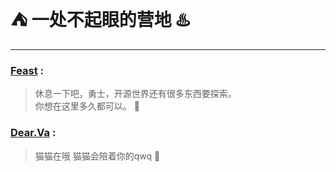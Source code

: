 # :tent: 一处不起眼的营地 :hotsprings:

---
### [Feast](https://github.com/feast107) :

> 休息一下吧，勇士，开源世界还有很多东西要探索。  
> 你想在这里多久都可以。  :small_red_triangle_down:

### [Dear.Va](https://github.com/DearVa) :

> 猫猫在哦
> 猫猫会陪着你的qwq  :small_red_triangle_down:
